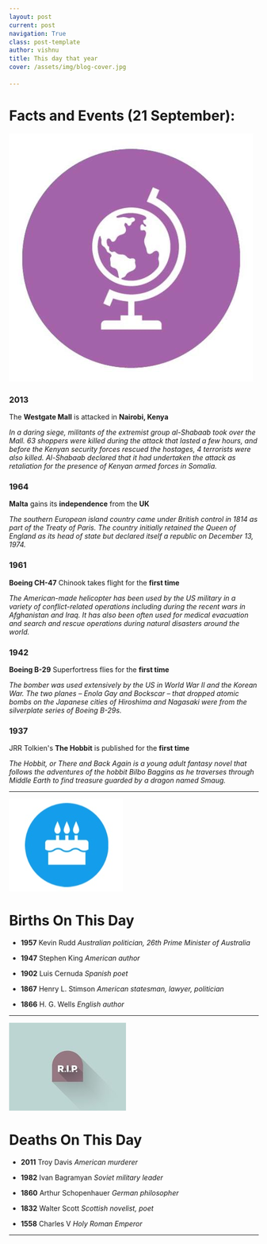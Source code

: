 ```yaml
---
layout: post
current: post
navigation: True
class: post-template
author: vishnu
title: This day that year
cover: /assets/img/blog-cover.jpg

---
```




# Facts and Events (21 September):

![Fact](/assets/img/blog/fact.jpg)

### 2013
The **Westgate Mall** is attacked in **Nairobi, Kenya**

*In a daring siege, militants of the extremist group al-Shabaab took over the Mall. 63 shoppers were killed during the attack that lasted a few hours, and before the Kenyan security forces rescued the hostages, 4 terrorists were also killed. Al-Shabaab declared that it had undertaken the attack as retaliation for the presence of Kenyan armed forces in Somalia.*

### 1964
**Malta** gains its **independence** from the **UK**

*The southern European island country came under British control in 1814 as part of the Treaty of Paris. The country initially retained the Queen of England as its head of state but declared itself a republic on December 13, 1974.*

### 1961
**Boeing CH-47** Chinook takes flight for the **first time**

*The American-made helicopter has been used by the US military in a variety of conflict-related operations including during the recent wars in Afghanistan and Iraq. It has also been often used for medical evacuation and search and rescue operations during natural disasters around the world.*

### 1942
**Boeing B-29** Superfortress flies for the **first time**

*The bomber was used extensively by the US in World War II and the Korean War. The two planes – Enola Gay and Bockscar – that dropped atomic bombs on the Japanese cities of Hiroshima and Nagasaki were from the silverplate series of Boeing B-29s.*

### 1937
JRR Tolkien's **The Hobbit** is published for the **first time**

*The Hobbit, or There and Back Again is a young adult fantasy novel that follows the adventures of the hobbit Bilbo Baggins as he traverses through Middle Earth to find treasure guarded by a dragon named Smaug.*

---
![Bday](/assets/img/blog/bday.jpg)

# Births On This Day

* **1957** Kevin Rudd
*Australian politician, 26th Prime Minister of Australia*

* **1947** Stephen King
*American author*

* **1902** Luis Cernuda
*Spanish poet*

* **1867** Henry L. Stimson
*American statesman, lawyer, politician*

* **1866** H. G. Wells
*English author*
---
![Rip](/assets/img/blog/rip.jpg)

# Deaths On This Day

* **2011** Troy Davis
*American murderer*

* **1982** Ivan Bagramyan
*Soviet military leader*

* **1860** Arthur Schopenhauer
*German philosopher*

* **1832** Walter Scott
*Scottish novelist, poet*

* **1558** Charles V
*Holy Roman Emperor*

---
